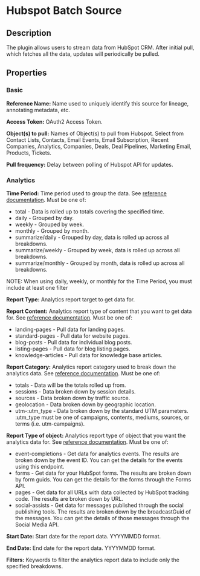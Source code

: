 # Hubspot Batch Source

Description
-----------
The plugin allows users to stream data from HubSpot CRM. After initial pull, which fetches
all the data, updates will periodically be pulled.

Properties
----------
### Basic

**Reference Name:** Name used to uniquely identify this source for lineage, annotating metadata, etc.

**Access Token:** OAuth2 Access Token.

**Object(s) to pull:** Names of Object(s) to pull from Hubspot. Select from Contact Lists, Contacts, Email Events, 
Email Subscription, Recent Companies, Analytics, Companies, Deals, Deal Pipelines, Marketing Email, Products, Tickets.

**Pull frequency:** Delay between polling of Hubspot API for updates.

### Analytics

**Time Period:** Time period used to group the data. See [reference documentation](https://developers.hubspot.com/docs/methods/analytics/get-analytics-data-breakdowns). Must be one of:
* total - Data is rolled up to totals covering the specified time.
* daily - Grouped by day.
* weekly - Grouped by week.
* monthly - Grouped by month.
* summarize/daily - Grouped by day, data is rolled up across all breakdowns.
* summarize/weekly - Grouped by week, data is rolled up across all breakdowns.
* summarize/monthly - Grouped by month, data is rolled up across all breakdowns.

NOTE: When using daily, weekly, or monthly for the Time Period, you must include at least one filter 

**Report Type:** Analytics report target to get data for.

**Report Content:** Analytics report type of content that you want to get data for. See [reference documentation](https://developers.hubspot.com/docs/methods/analytics/get-data-for-hubspot-content). Must be one of:
* landing-pages - Pull data for landing pages.
* standard-pages - Pull data for website pages.
* blog-posts - Pull data for individual blog posts.
* listing-pages - Pull data for blog listing pages.
* knowledge-articles - Pull data for knowledge base articles.


**Report Category:** Analytics report category used to break down the analytics data. See [reference documentation](https://developers.hubspot.com/docs/methods/analytics/get-analytics-data-breakdowns). Must be one of:
* totals - Data will be the totals rolled up from.
* sessions - Data broken down by session details.
* sources - Data broken down by traffic source.
* geolocation - Data broken down by geographic location.
* utm-:utm_type - Data broken down by the standard UTM parameters. :utm_type must be one of campaigns, contents, mediums, sources, or terms (i.e. utm-campaigns).

**Report Type of object:** Analytics report type of object that you want the analytics data for. See [reference documentation](https://developers.hubspot.com/docs/methods/analytics/get-analytics-data-by-object). Must be one of:
* event-completions - Get data for analytics events. The results are broken down by the event ID. You can get the details for the events using this endpoint.
* forms - Get data for your HubSpot forms. The results are broken down by form guids. You can get the details for the forms through the Forms API.
* pages - Get data for all URLs with data collected by HubSpot tracking code. The results are broken down by URL.
* social-assists - Get data for messages published through the social publishing tools. The results are broken down by the broadcastGuid of the messages. You can get the details of those messages through the Social Media API.

**Start Date:** Start date for the report data. YYYYMMDD format.

**End Date:** End date for the report data. YYYYMMDD format.

**Filters:** Keywords to filter the analytics report data to include only the specified breakdowns.
